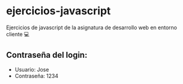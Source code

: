 # ejercicios-javascript

Ejercicios de javascript de la asignatura de desarrollo web en entorno cliente :computer:

## Contraseña del login:
* Usuario: Jose
* Contraseña: 1234
